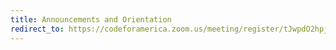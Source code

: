 ```yaml
---
title: Announcements and Orientation
redirect_to: https://codeforamerica.zoom.us/meeting/register/tJwpdO2hpj8qE9VQwzZGNMduNOXb-GNLcNY0
---
```

